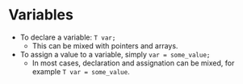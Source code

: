 # Variables

- To declare a variable: `T var;`
  - This can be mixed with pointers and arrays.
- To assign a value to a variable, simply `var = some_value;`
  - In most cases, declaration and assignation can be mixed, for example `T var = some_value`.

